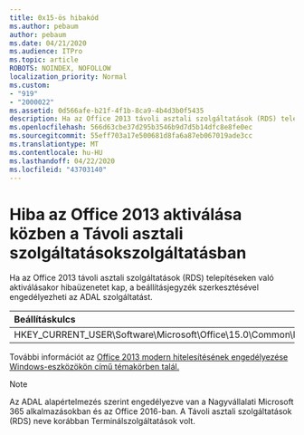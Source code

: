 ```yaml
---
title: 0x15-ös hibakód
ms.author: pebaum
author: pebaum
ms.date: 04/21/2020
ms.audience: ITPro
ms.topic: article
ROBOTS: NOINDEX, NOFOLLOW
localization_priority: Normal
ms.custom:
- "919"
- "2000022"
ms.assetid: 0d566afe-b21f-4f1b-8ca9-4b4d3b0f5435
description: Ha az Office 2013 távoli asztali szolgáltatások (RDS) telepítéseken való aktiválásakor hibaüzenetet kap, a beállításjegyzék szerkesztésével engedélyezheti az ADAL szolgáltatást.
ms.openlocfilehash: 566d63cbe37d295b3546b9d7d5b14dfc8e8fe0ec
ms.sourcegitcommit: 55eff703a17e500681d8fa6a87eb067019ade3cc
ms.translationtype: MT
ms.contentlocale: hu-HU
ms.lasthandoff: 04/22/2020
ms.locfileid: "43703140"
---
```

# <a name="error-while-activation-office-2013-on-remote-desktop-services"></a>Hiba az Office 2013 aktiválása közben a Távoli asztali szolgáltatásokszolgáltatásban

Ha az Office 2013 távoli asztali szolgáltatások (RDS) telepítéseken való aktiválásakor hibaüzenetet kap, a beállításjegyzék szerkesztésével engedélyezheti az ADAL szolgáltatást.
  
|**Beállításkulcs**|**Típus**|**Érték**|
|:-----|:-----|:-----|
|HKEY_CURRENT_USER\Software\Microsoft\Office\15.0\Common\Identity\EnableADAL  <br/> |Reg_dword  <br/> |1  <br/> |

További információt az [Office 2013 modern hitelesítésének engedélyezése Windows-eszközökön című témakörben talál.](https://docs.microsoft.com/office365/admin/security-and-compliance/enable-modern-authentication)
  
> [!NOTE]
>  Az ADAL alapértelmezés szerint engedélyezve van a Nagyvállalati Microsoft 365 alkalmazásokban és az Office 2016-ban. A Távoli asztali szolgáltatások (RDS) neve korábban Terminálszolgáltatások volt.
  